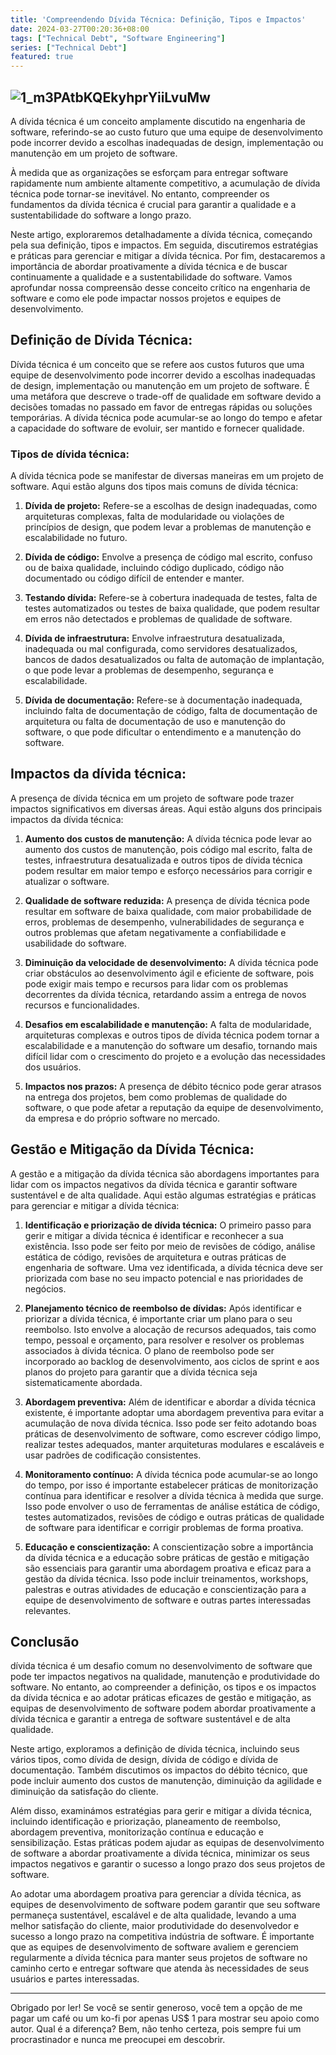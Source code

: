 ```yaml
---
title: 'Compreendendo Dívida Técnica: Definição, Tipos e Impactos'
date: 2024-03-27T00:20:36+08:00
tags: ["Technical Debt", "Software Engineering"]
series: ["Technical Debt"]
featured: true
---
```


![1_m3PAtbKQEkyhprYiiLvuMw](/assets/1_m3PAtbKQEkyhprYiiLvuMw.png)
---
A dívida técnica é um conceito amplamente discutido na engenharia de software, referindo-se ao custo futuro que uma equipe de desenvolvimento pode incorrer devido a escolhas inadequadas de design, implementação ou manutenção em um projeto de software. 
<!--more-->
À medida que as organizações se esforçam para entregar software rapidamente num ambiente altamente competitivo, a acumulação de dívida técnica pode tornar-se inevitável. No entanto, compreender os fundamentos da dívida técnica é crucial para garantir a qualidade e a sustentabilidade do software a longo prazo.

Neste artigo, exploraremos detalhadamente a dívida técnica, começando pela sua definição, tipos e impactos. Em seguida, discutiremos estratégias e práticas para gerenciar e mitigar a dívida técnica. Por fim, destacaremos a importância de abordar proativamente a dívida técnica e de buscar continuamente a qualidade e a sustentabilidade do software. Vamos aprofundar nossa compreensão desse conceito crítico na engenharia de software e como ele pode impactar nossos projetos e equipes de desenvolvimento.

## Definição de Dívida Técnica:
Dívida técnica é um conceito que se refere aos custos futuros que uma equipe de desenvolvimento pode incorrer devido a escolhas inadequadas de design, implementação ou manutenção em um projeto de software. É uma metáfora que descreve o trade-off de qualidade em software devido a decisões tomadas no passado em favor de entregas rápidas ou soluções temporárias. A dívida técnica pode acumular-se ao longo do tempo e afetar a capacidade do software de evoluir, ser mantido e fornecer qualidade.

### Tipos de dívida técnica:
A dívida técnica pode se manifestar de diversas maneiras em um projeto de software. Aqui estão alguns dos tipos mais comuns de dívida técnica:

1.  **Dívida de projeto:** Refere-se a escolhas de design inadequadas, como arquiteturas complexas, falta de modularidade ou violações de princípios de design, que podem levar a problemas de manutenção e escalabilidade no futuro.

2. **Dívida de código:** Envolve a presença de código mal escrito, confuso ou de baixa qualidade, incluindo código duplicado, código não documentado ou código difícil de entender e manter.

3. **Testando dívida:** Refere-se à cobertura inadequada de testes, falta de testes automatizados ou testes de baixa qualidade, que podem resultar em erros não detectados e problemas de qualidade de software.

4. **Dívida de infraestrutura:** Envolve infraestrutura desatualizada, inadequada ou mal configurada, como servidores desatualizados, bancos de dados desatualizados ou falta de automação de implantação, o que pode levar a problemas de desempenho, segurança e escalabilidade.

5. **Dívida de documentação:** Refere-se à documentação inadequada, incluindo falta de documentação de código, falta de documentação de arquitetura ou falta de documentação de uso e manutenção do software, o que pode dificultar o entendimento e a manutenção do software.

## Impactos da dívida técnica:
A presença de dívida técnica em um projeto de software pode trazer impactos significativos em diversas áreas. Aqui estão alguns dos principais impactos da dívida técnica:

1. **Aumento dos custos de manutenção:** A dívida técnica pode levar ao aumento dos custos de manutenção, pois código mal escrito, falta de testes, infraestrutura desatualizada e outros tipos de dívida técnica podem resultar em maior tempo e esforço necessários para corrigir e atualizar o software.

2. **Qualidade de software reduzida:** A presença de dívida técnica pode resultar em software de baixa qualidade, com maior probabilidade de erros, problemas de desempenho, vulnerabilidades de segurança e outros problemas que afetam negativamente a confiabilidade e usabilidade do software.

3. **Diminuição da velocidade de desenvolvimento:** A dívida técnica pode criar obstáculos ao desenvolvimento ágil e eficiente de software, pois pode exigir mais tempo e recursos para lidar com os problemas decorrentes da dívida técnica, retardando assim a entrega de novos recursos e funcionalidades.

4. **Desafios em escalabilidade e manutenção:** A falta de modularidade, arquiteturas complexas e outros tipos de dívida técnica podem tornar a escalabilidade e a manutenção do software um desafio, tornando mais difícil lidar com o crescimento do projeto e a evolução das necessidades dos usuários.

5. **Impactos nos prazos:** A presença de débito técnico pode gerar atrasos na entrega dos projetos, bem como problemas de qualidade do software, o que pode afetar a reputação da equipe de desenvolvimento, da empresa e do próprio software no mercado.

## Gestão e Mitigação da Dívida Técnica:
A gestão e a mitigação da dívida técnica são abordagens importantes para lidar com os impactos negativos da dívida técnica e garantir software sustentável e de alta qualidade. Aqui estão algumas estratégias e práticas para gerenciar e mitigar a dívida técnica:

1. **Identificação e priorização de dívida técnica:** O primeiro passo para gerir e mitigar a dívida técnica é identificar e reconhecer a sua existência. Isso pode ser feito por meio de revisões de código, análise estática de código, revisões de arquitetura e outras práticas de engenharia de software. Uma vez identificada, a dívida técnica deve ser priorizada com base no seu impacto potencial e nas prioridades de negócios.

2. **Planejamento técnico de reembolso de dívidas:** Após identificar e priorizar a dívida técnica, é importante criar um plano para o seu reembolso. Isto envolve a alocação de recursos adequados, tais como tempo, pessoal e orçamento, para resolver e resolver os problemas associados à dívida técnica. O plano de reembolso pode ser incorporado ao backlog de desenvolvimento, aos ciclos de sprint e aos planos do projeto para garantir que a dívida técnica seja sistematicamente abordada.

3. **Abordagem preventiva:** Além de identificar e abordar a dívida técnica existente, é importante adoptar uma abordagem preventiva para evitar a acumulação de nova dívida técnica. Isso pode ser feito adotando boas práticas de desenvolvimento de software, como escrever código limpo, realizar testes adequados, manter arquiteturas modulares e escaláveis ​​e usar padrões de codificação consistentes.

4. **Monitoramento contínuo:** A dívida técnica pode acumular-se ao longo do tempo, por isso é importante estabelecer práticas de monitorização contínua para identificar e resolver a dívida técnica à medida que surge. Isso pode envolver o uso de ferramentas de análise estática de código, testes automatizados, revisões de código e outras práticas de qualidade de software para identificar e corrigir problemas de forma proativa.

5. **Educação e conscientização:** A conscientização sobre a importância da dívida técnica e a educação sobre práticas de gestão e mitigação são essenciais para garantir uma abordagem proativa e eficaz para a gestão da dívida técnica. Isso pode incluir treinamentos, workshops, palestras e outras atividades de educação e conscientização para a equipe de desenvolvimento de software e outras partes interessadas relevantes.

## Conclusão
dívida técnica é um desafio comum no desenvolvimento de software que pode ter impactos negativos na qualidade, manutenção e produtividade do software. No entanto, ao compreender a definição, os tipos e os impactos da dívida técnica e ao adotar práticas eficazes de gestão e mitigação, as equipas de desenvolvimento de software podem abordar proativamente a dívida técnica e garantir a entrega de software sustentável e de alta qualidade.

Neste artigo, exploramos a definição de dívida técnica, incluindo seus vários tipos, como dívida de design, dívida de código e dívida de documentação. Também discutimos os impactos do débito técnico, que pode incluir aumento dos custos de manutenção, diminuição da agilidade e diminuição da satisfação do cliente.

Além disso, examinámos estratégias para gerir e mitigar a dívida técnica, incluindo identificação e priorização, planeamento de reembolso, abordagem preventiva, monitorização contínua e educação e sensibilização. Estas práticas podem ajudar as equipas de desenvolvimento de software a abordar proativamente a dívida técnica, minimizar os seus impactos negativos e garantir o sucesso a longo prazo dos seus projetos de software.

Ao adotar uma abordagem proativa para gerenciar a dívida técnica, as equipes de desenvolvimento de software podem garantir que seu software permaneça sustentável, escalável e de alta qualidade, levando a uma melhor satisfação do cliente, maior produtividade do desenvolvedor e sucesso a longo prazo na competitiva indústria de software. É importante que as equipes de desenvolvimento de software avaliem e gerenciem regularmente a dívida técnica para manter seus projetos de software no caminho certo e entregar software que atenda às necessidades de seus usuários e partes interessadas.

---

Obrigado por ler!
Se você se sentir generoso, você tem a opção de me pagar um café ou um ko-fi por apenas US$ 1 para mostrar seu apoio como autor. Qual é a diferença? Bem, não tenho certeza, pois sempre fui um procrastinador e nunca me preocupei em descobrir.